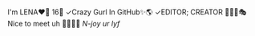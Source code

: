 I'm LENA❤️‍🔥
16🥂
✓Crazy Gurl In GitHub✨🌎
✓EDITOR; CREATOR 👩🏻‍💻🎭
Nice to meet uh 🫱🏻‍🫲🏼
*N-joy ur lyf*

<!---
zrlena/zrlena is a ✨ special ✨ repository because its `README.md` (this file) appears on your GitHub profile.
You can click the Preview link to take a look at your changes.
--->
